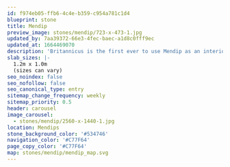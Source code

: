 ```yaml
---
id: f974eb05-ffb6-4c4e-b359-c954a781c1d4
blueprint: stone
title: Mendip
preview_image: stones/mendip/723-x-473-1.jpg
updated_by: 7aa39372-66e3-4fec-baec-a1d8c0fff9ec
updated_at: 1664469070
description: 'Britannicus is the first ever to use Mendip as an interior features stone. The grey and brown marble is adorned with pink and blue hues, which are more prominent as you reach the middle of the block. It was one such example that lead a leading interior designer to remark that the colouration resembled ‘the birth of a new galaxy’. Coloration varies from block to block.'
slab_sizes: |-
  1.2m x 1.0m
  (sizes can vary)
seo_noindex: false
seo_nofollow: false
seo_canonical_type: entry
sitemap_change_frequency: weekly
sitemap_priority: 0.5
header: carousel
image_carousel:
  - stones/mendip/2560-x-1440-1.jpg
location: Mendips
stone_background_color: '#534746'
navigation_color: '#C77F64'
page_copy_color: '#C77F64'
map: stones/mendip/mendip_map.svg
---
```

